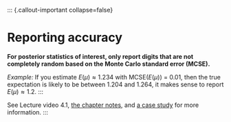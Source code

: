 
::: {.callout-important collapse=false}
# Reporting accuracy

**For posterior statistics of interest, only
report digits that are not completely random based on the Monte Carlo standard error (MCSE).**

*Example:* If you estimate $E(\mu) \approx 1.234$ with MCSE($E(\mu)$)
= 0.01, then the true expectation is likely to be between $1.204$ and
$1.264$, it makes sense to report $E(\mu) \approx 1.2$.  :::

See Lecture video 4.1, [the chapter
notes](../BDA3_notes.html#ch10),
and [a case
study](https://avehtari.github.io/casestudies/Digits/digits.html) for
more information.
:::
